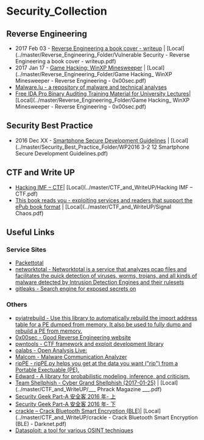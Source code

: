 # Security_Collection


## Reverse Engineering
* 2017 Feb 03 - [Reverse Engineering a book cover - writeup](https://vulnsec.com/2017/reverse-engineering-a-book-cover/) |  [Local](../master/Reverse_Engineering_Folder/Vulnerable Security - Reverse Engineering a book cover - writeup.pdf)
* 2017 Jan 17 - [Game Hacking: WinXP Minesweeper](https://0x00sec.org/t/game-hacking-winxp-minesweeper/1266) |  [Local](../master/Reverse_Engineering_Folder/Game Hacking_ WinXP Minesweeper - Reverse Engineering - 0x00sec.pdf)
* [Malware.lu - a repository of malware and technical analyses](https://malware.lu/)
* [Free IDA Pro Binary Auditing Training Material for University Lectures](https:www.binary-auditing.com/binary-auditing-training-package.zip)|  [Local](../master/Reverse_Engineering_Folder/Game Hacking_ WinXP Minesweeper - Reverse Engineering - 0x00sec.pdf)

## Security Best Practice
* 2016 Dec XX - [Smartphone Secure Development Guidelines](www.enisa.europa.eu/publications/smartphone-secure-development-guidelines-2016/at_download/fullReport) |  [Local](../master/Security_Best_Practice_Folder/WP2016 3-2 12 Smartphone Secure Development Guidelines.pdf)

## CTF and Write UP 
* [Hacking IMF – CTF](http://resources.infosecinstitute.com/hacking-imf-ctf/)|  [Local](../master/CTF_and_WriteUP/Hacking IMF – CTF.pdf)
* [This book reads you - exploiting services and readers that support the ePub book format](https://s1gnalcha0s.github.io/epub/2017/01/25/This-book-reads-you.html) |  [Local](../master/CTF_and_WriteUP/Signal Chaos.pdf)

## Useful Links
### Service Sites
* [Packettotal](http://www.packettotal.com/) 
* [networktotal - Networktotal is a service that analyzes pcap files and facilitates the quick detection of viruses, worms, trojans, and all kinds of malware detected by Intrusion Detection Engines and their rulesets](https://www.networktotal.com/)
* [gitleaks - Search engine for exposed secrets on](https://gitleaks.com)

### Others
* [pyiatrebuild - Use this library to automatically rebuild the import address table for a PE dumped from memory. It also be used to fully dump and rebuild a PE from memory.](https://github.com/OALabs/PyIATRebuild)
* [0x00sec - Good Reverse Engineering website](https://0x00sec.org/)
* [pwntools - CTF framework and exploit development library ](https://github.com/Gallopsled/pwntools#readme)
* [oalabs - Open Analysis Live:](https://vimeo.com/oalabs)
* [Malcom - Malware Communication Analyzer](https://github.com/tomchop/malcom)
* [ripPE - ripPE.py helps you get at the data you want ("rip") from a Portable Exectuable (PE).](https://github.com/matonis/ripPE)
* [Edward - A library for probabilistic modeling, inference, and criticism.](http://edwardlib.org/)
* [Team Shellphish - Cyber Grand Shellphish (2017-01-25)](http://phrack.org/papers/cyber_grand_shellphish.html) |  [Local](../master/CTF_and_WriteUP/___ Phrack Magazine ___.pdf)
* [Security Geek Part-A 安全客 2016 年- 上](http://bobao.360.cn/download/book/security-geek-2016-A.pdf) 
* [Security Geek Part-A 安全客 2016 年- 下](http://bobao.360.cn/download/book/security-geek-2016-B.pdf) 
* [crackle – Crack Bluetooth Smart Encryption (BLE)](http://www.darknet.org.uk/2017/02/crackle-crack-bluetooth-smart-encryption-ble/)|  [Local](../master/CTF_and_WriteUP/crackle - Crack Bluetooth Smart Encryption (BLE) - Darknet.pdf)
* [Datasploit: a tool for various OSINT techniques](https://github.com/DataSploit/datasploit) 





